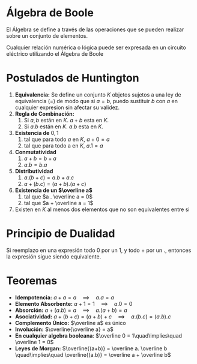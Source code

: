 # Álgebra de Boole

El Álgebra se define a través de las operaciones que se pueden realizar sobre un conjunto de elementos. 

Cualquier relación numérica o lógica puede ser expresada en un circuito eléctrico utilizando el Álgebra de Boole

# Postulados de Huntington

1. **Equivalencia:** Se define un conjunto $K$ objetos sujetos a una ley de equivalencia $(=)$ de  modo que si $a = b$, puedo sustituir $b$ con $a$ en cualquier expresion sin afectar su validez.
2. **Regla de Combinación:**
    1. Si $a,b$ están en $K$. $a + b$ esta en $K$.
    2. Si $a.b$ están en $K$. $a.b$ esta en $K$.
3. **Existencia de** $0,1$
    1. tal que para todo $a$ en $K$, $a + 0 = a$
    2. tal que para todo a en $K$, $a.1 = a$
4. **Conmutatividad**
    1. $a+b = b+a$
    2. $a . b = b . a$
5. **Distributividad**
    1. $a . (b + c) = a . b + a . c$
    2. $a+(b.c) = (a+b).(a+c)$
6. **Existencia de un $\overline a$**
    1. tal que $a . \overline a = 0$
    2. tal que $a + \overline a = 1$
7. Existen en $K$ al menos dos elementos que no son equivalentes entre si

# Principio de Dualidad

Si reemplazo en una expresión todo $0$ por un $1$, y todo $+$ por un $.$, entonces la expresión sigue siendo equivalente.

# Teoremas

- **Idempotencia:** $a+a = a \quad\implies\quad a.a=a$
- **Elemento Absorbente:** $a+1 = 1 \quad\implies\quad a.0 = 0$
- **Absorción:** $a + (a.b) = a \quad\implies\quad a.(a+b) = a$
- **Asociatividad:** $a + (b + c) = (a+b) + c \quad\implies\quad a.(b.c) = (a.b).c$
- **Complemento Único:** $\overline a$ es único
- **Involución:** $\overline{\overline a} = a$
- **En cualquier algebra booleana**: $\overline 0 = 1\quad\implies\quad \overline 1 = 0$
- **Leyes de Morgan:** $\overline{(a+b)} = \overline a. \overline b \quad\implies\quad \overline{(a.b)} = \overline a + \overline b$